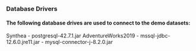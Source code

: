### Database Drivers
#### The following database drives are used to connect to the demo datasets:

Synthea            - postgresql-42.7.1.jar
AdventureWorks2019 - mssql-jdbc-12.6.0.jre11.jar
                   - mysql-connector-j-8.2.0.jar
